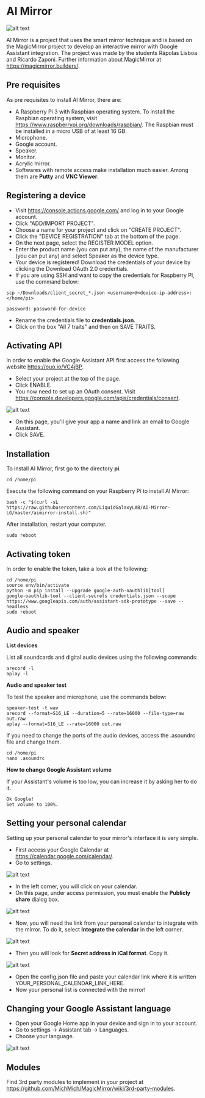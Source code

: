 # AI Mirror

![alt text](https://i.imgur.com/mhjXR8K.png)

AI Mirror is a project that uses the smart mirror technique and is based on the MagicMirror project to develop an interactive mirror with Google Assistant integration. The project was made by the students Rápolas Lisboa and Ricardo Zaponi. Further information about MagicMirror at https://magicmirror.builders/.

## Pre requisites

As pre requisites to install AI Mirror, there are:

* A Raspberry Pi 3 with Raspbian operating system.
To install the Raspbian operating system, visit https://www.raspberrypi.org/downloads/raspbian/. The Raspbian must be installed in a micro USB of at least 16 GB.
* Microphone.
* Google account.
* Speaker.
* Monitor.
* Acrylic mirror.
* Softwares with remote access make installation much easier. Among them are **Putty** and **VNC Viewer**.



## Registering a device

* Visit https://console.actions.google.com/ and log in to your Google account.
* Click "ADD/IMPORT PROJECT".
* Choose a name for your project and click on "CREATE PROJECT".
* Click the "DEVICE REGISTRATION" tab at the bottom of the page.
* On the next page, select the REGISTER MODEL option.
* Enter the product name (you can put any), the name of the manufacturer (you can put any) and select Speaker as the device type.
* Your device is registered! Download the credentials of your device by clicking the Download OAuth 2.0 credentials.
* If you are using SSH and want to copy the credentials for Raspberry PI, use the command below:
```
scp ~/Downloads/client_secret_*.json <username>@<device-ip-address>:
</home/pi>

password: password-for-device
```
* Rename the credentials file to **credentials.json**.
* Click on the box "All 7 traits" and then on SAVE TRAITS.



## Activating API

In order to enable the Google Assistant API first access the following website https://ouo.io/VC4jBP.
* Select your project at the top of the page.
* Click ENABLE.
* You now need to set up an OAuth consent. Visit https://console.developers.google.com/apis/credentials/consent.

![alt text](https://i.imgur.com/itewUKU.png)

* On this page, you'll give your app a name and link an email to Google Assistant.
* Click SAVE.


## Installation

To install AI Mirror, first go to the directory **pi**.
``` 
cd /home/pi
```
Execute the following command on your Raspberry Pi to install AI Mirror:
``` 
bash -c "$(curl -sL https://raw.githubusercontent.com/LiquidGalaxyLAB/AI-Mirror-LG/master/aimirror-install.sh)" 
```
After installation, restart your computer.
``` 
sudo reboot
```

## Activating token

In order to enable the token, take a look at the following:

``` 
cd /home/pi
source env/bin/activate
python -m pip install --upgrade google-auth-oauthlib[tool]
google-oauthlib-tool --client-secrets credentials.json --scope https://www.googleapis.com/auth/assistant-sdk-prototype --save --headless
sudo reboot
```

## Audio and speaker

**List devices**

List all soundcards and digital audio devices using the following commands:
``` 
arecord -l
aplay -l
``` 

**Audio and speaker test**

To test the speaker and microphone, use the commands below:
``` 
speaker-test -t wav
arecord --format=S16_LE --duration=5 --rate=16000 --file-type=raw out.raw
aplay --format=S16_LE --rate=16000 out.raw
```
If you need to change the ports of the audio devices, access the .asoundrc file and change them.
``` 
cd /home/pi
nano .asoundrc
```

**How to change Google Assistant volume**

If your Assistant's volume is too low, you can increase it by asking her to do it.
```
Ok Google!
Set volume to 100%.
```
## Setting your personal calendar

Setting up your personal calendar to your mirror's interface it is very simple.

* First access your Google Calendar at https://calendar.google.com/calendar/.
* Go to settings.

![alt text](https://i.imgur.com/TmqEvAv.png)

* In the left corner, you will click on your calendar.
* On this page, under access permission, you must enable the **Publicly share** dialog box.

![alt text](https://i.imgur.com/pDdaRgh.png)

* Now, you will need the link from your personal calendar to integrate with the mirror. To do it, select **Integrate the calendar** in the left corner.

![alt text](https://i.imgur.com/tlGyiLM.png)

* Then you will look for **Secret address in iCal format**. Copy it.

![alt text](https://i.imgur.com/OyE2hg6.png)


* Open the config.json file and paste your calendar link where it is written YOUR_PERSONAL_CALENDAR_LINK_HERE.
* Now your personal list is connected with the mirror!


## Changing your Google Assistant language

* Open your Google Home app in your device and sign in to your account.
* Go to settings -> Assistant tab -> Languages.
* Choose your language.

![alt text](https://i.imgur.com/DbLaWK9.png)


## Modules

Find 3rd party modules to implement in your project at https://github.com/MichMich/MagicMirror/wiki/3rd-party-modules.


